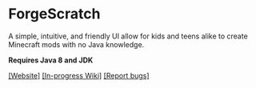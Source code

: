 # ForgeScratch
A simple, intuitive, and friendly UI allow for kids and teens alike to create Minecraft mods with no Java knowledge.

**Requires Java 8 and JDK**

[[Website]](http://scratchforge.golde.org/)
[[In-progress Wiki]](https://github.com/egold555/ForgeScratch/wiki)
[[Report bugs]]( https://github.com/egold555/ForgeScratch/issues)
